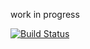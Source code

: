 
work in progress

[![Build Status](https://travis-ci.org/zimoun/share.svg?branch=master)](https://travis-ci.org/zimoun/share)
